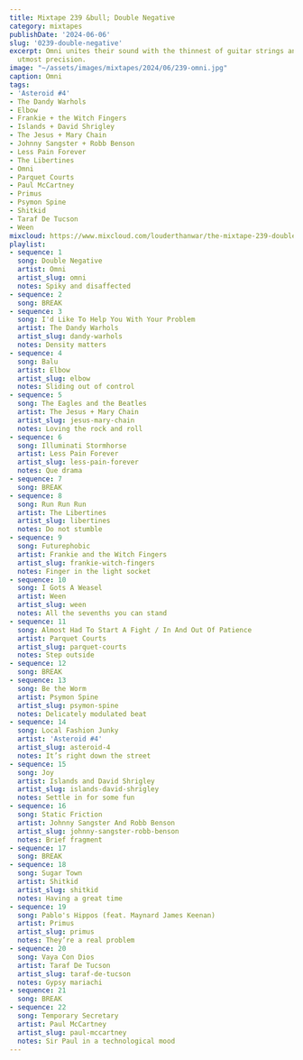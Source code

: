 ```yaml
---
title: Mixtape 239 &bull; Double Negative
category: mixtapes
publishDate: '2024-06-06'
slug: '0239-double-negative'
excerpt: Omni unites their sound with the thinnest of guitar strings and rhythms of
  utmost precision.
image: "~/assets/images/mixtapes/2024/06/239-omni.jpg"
caption: Omni
tags:
- 'Asteroid #4'
- The Dandy Warhols
- Elbow
- Frankie + the Witch Fingers
- Islands + David Shrigley
- The Jesus + Mary Chain
- Johnny Sangster + Robb Benson
- Less Pain Forever
- The Libertines
- Omni
- Parquet Courts
- Paul McCartney
- Primus
- Psymon Spine
- Shitkid
- Taraf De Tucson
- Ween
mixcloud: https://www.mixcloud.com/louderthanwar/the-mixtape-239-double-negative-2024-06-06/
playlist:
- sequence: 1
  song: Double Negative
  artist: Omni
  artist_slug: omni
  notes: Spiky and disaffected
- sequence: 2
  song: BREAK
- sequence: 3
  song: I'd Like To Help You With Your Problem
  artist: The Dandy Warhols
  artist_slug: dandy-warhols
  notes: Density matters
- sequence: 4
  song: Balu
  artist: Elbow
  artist_slug: elbow
  notes: Sliding out of control
- sequence: 5
  song: The Eagles and the Beatles
  artist: The Jesus + Mary Chain
  artist_slug: jesus-mary-chain
  notes: Loving the rock and roll
- sequence: 6
  song: Illuminati Stormhorse
  artist: Less Pain Forever
  artist_slug: less-pain-forever
  notes: Que drama
- sequence: 7
  song: BREAK
- sequence: 8
  song: Run Run Run
  artist: The Libertines
  artist_slug: libertines
  notes: Do not stumble
- sequence: 9
  song: Futurephobic
  artist: Frankie and the Witch Fingers
  artist_slug: frankie-witch-fingers
  notes: Finger in the light socket
- sequence: 10
  song: I Gots A Weasel
  artist: Ween
  artist_slug: ween
  notes: All the sevenths you can stand
- sequence: 11
  song: Almost Had To Start A Fight / In And Out Of Patience
  artist: Parquet Courts
  artist_slug: parquet-courts
  notes: Step outside
- sequence: 12
  song: BREAK
- sequence: 13
  song: Be the Worm
  artist: Psymon Spine
  artist_slug: psymon-spine
  notes: Delicately modulated beat
- sequence: 14
  song: Local Fashion Junky
  artist: 'Asteroid #4'
  artist_slug: asteroid-4
  notes: It’s right down the street
- sequence: 15
  song: Joy
  artist: Islands and David Shrigley
  artist_slug: islands-david-shrigley
  notes: Settle in for some fun
- sequence: 16
  song: Static Friction
  artist: Johnny Sangster And Robb Benson
  artist_slug: johnny-sangster-robb-benson
  notes: Brief fragment
- sequence: 17
  song: BREAK
- sequence: 18
  song: Sugar Town
  artist: Shitkid
  artist_slug: shitkid
  notes: Having a great time
- sequence: 19
  song: Pablo's Hippos (feat. Maynard James Keenan)
  artist: Primus
  artist_slug: primus
  notes: They’re a real problem
- sequence: 20
  song: Vaya Con Dios
  artist: Taraf De Tucson
  artist_slug: taraf-de-tucson
  notes: Gypsy mariachi
- sequence: 21
  song: BREAK
- sequence: 22
  song: Temporary Secretary
  artist: Paul McCartney
  artist_slug: paul-mccartney
  notes: Sir Paul in a technological mood
---
```


